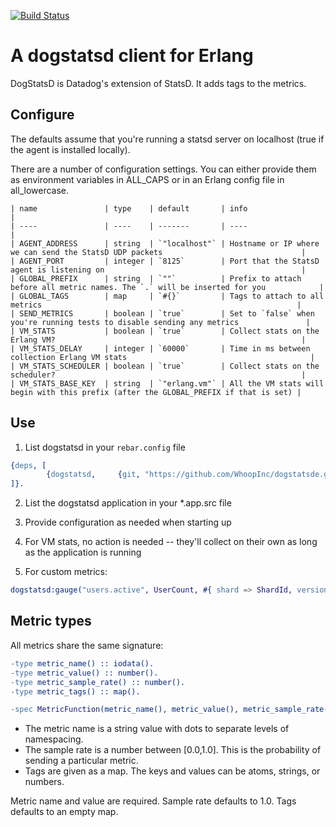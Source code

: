 [![Build Status](https://travis-ci.org/WhoopInc/dogstatsde.svg?branch=master)](https://travis-ci.org/WhoopInc/dogstatsde)

# A dogstatsd client for Erlang #

DogStatsD is Datadog's extension of StatsD. It adds tags to the metrics.

## Configure ##

The defaults assume that you're running a statsd server on localhost (true if the agent is installed locally).

There are a number of configuration settings. You can either provide them as environment variables in ALL_CAPS
or in an Erlang config file in all_lowercase.

    | name               | type    | default       | info                                                                                  |
    | ----               | ----    | -------       | ----                                                                                  |
    | AGENT_ADDRESS      | string  | `"localhost"` | Hostname or IP where we can send the StatsD UDP packets                               |
    | AGENT_PORT         | integer | `8125`        | Port that the StatsD agent is listening on                                            |
    | GLOBAL_PREFIX      | string  | `""`          | Prefix to attach before all metric names. The `.` will be inserted for you            |
    | GLOBAL_TAGS        | map     | `#{}`         | Tags to attach to all metrics                                                         |
    | SEND_METRICS       | boolean | `true`        | Set to `false` when you're running tests to disable sending any metrics               |
    | VM_STATS           | boolean | `true`        | Collect stats on the Erlang VM?                                                       |
    | VM_STATS_DELAY     | integer | `60000`       | Time in ms between collection Erlang VM stats                                         |
    | VM_STATS_SCHEDULER | boolean | `true`        | Collect stats on the scheduler?                                                       |
    | VM_STATS_BASE_KEY  | string  | `"erlang.vm"` | All the VM stats will begin with this prefix (after the GLOBAL_PREFIX if that is set) |

## Use ##

1. List dogstatsd in your `rebar.config` file

```erlang
{deps, [
        {dogstatsd,     {git, "https://github.com/WhoopInc/dogstatsde.git"}}
]}.
```

2. List the dogstatsd application in your *.app.src file

3. Provide configuration as needed when starting up

4. For VM stats, no action is needed -- they'll collect on their own as long as the application is running

5. For custom metrics:

```erlang
dogstatsd:gauge("users.active", UserCount, #{ shard => ShardId, version > Vsn })
```

## Metric types ##

All metrics share the same signature:

```erlang
-type metric_name() :: iodata().
-type metric_value() :: number().
-type metric_sample_rate() :: number().
-type metric_tags() :: map().

-spec MetricFunction(metric_name(), metric_value(), metric_sample_rate(), metric_tags()) -> ok.
```

* The metric name is a string value with dots to separate levels of namespacing.
* The sample rate is a number between [0.0,1.0]. This is the probability of sending a particular metric.
* Tags are given as a map. The keys and values can be atoms, strings, or numbers.


Metric name and value are required. Sample rate defaults to 1.0. Tags defaults to an empty map.

